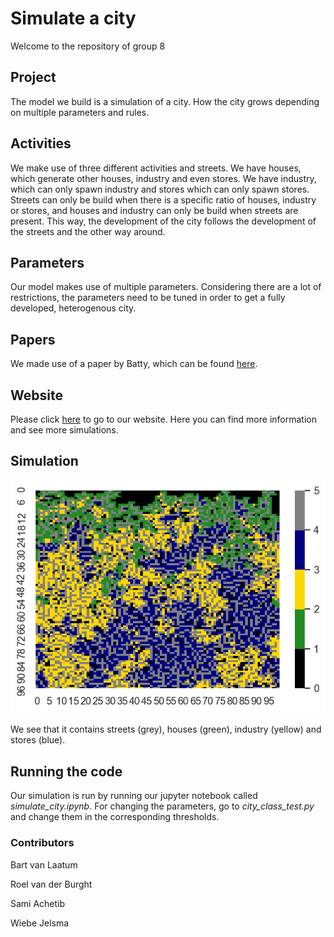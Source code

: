 # Simulate a city
Welcome to the repository of group 8

## Project
The model we build is a simulation of a city. How the city grows depending on multiple parameters and rules.

## Activities
We make use of three different activities and streets.
We have houses, which generate other houses, industry and even stores.
We have industry, which can only spawn industry and stores which can only spawn stores.
Streets can only be build when there is a specific ratio of houses, industry or stores, and houses and industry can only be build when streets are present.
This way, the development of the city follows the development of the streets and the other way around.

## Parameters
Our model makes use of multiple parameters. Considering there are a lot of restrictions, the parameters need to be tuned in order to get a fully developed, heterogenous city.

## Papers
We made use of a paper by Batty, which can be found [here](https://www.ucl.ac.uk/bartlett/casa/sites/bartlett/files/ceus-paper.pdf).

## Website
Please click [here](https://compsysgroupeight.wordpress.com/) to go to our website. Here you can find more information and see more simulations.

## Simulation
![Here is a random simulation of our model](https://github.com/RoelvdBurght/complex-systems/blob/master/RandomPicture.png)

We see that it contains streets (grey), houses (green), industry (yellow) and stores (blue).

## Running the code
Our simulation is run by running our jupyter notebook called *simulate_city.ipynb*.
For changing the parameters, go to *city_class_test.py* and change them in the corresponding thresholds.

### Contributors
Bart van Laatum

Roel van der Burght

Sami Achetib

Wiebe Jelsma
